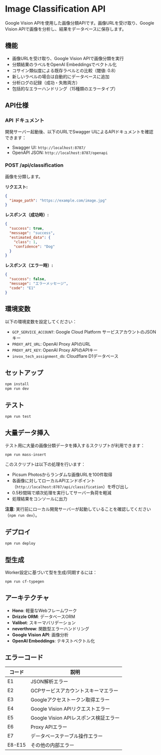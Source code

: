 # Image Classification API

Google Vision APIを使用した画像分類APIです。画像URLを受け取り、Google Vision APIで画像を分析し、結果をデータベースに保存します。

## 機能

- 画像URLを受け取り、Google Vision APIで画像分類を実行
- 分類結果のラベルをOpenAI Embeddingsでベクトル化
- コサイン類似度による既存ラベルとの比較（閾値: 0.8）
- 新しいラベルの場合は自動的にデータベースに追加
- 分析ログの記録（成功・失敗両方）
- 包括的なエラーハンドリング（15種類のエラータイプ）

## API仕様

### API ドキュメント

開発サーバー起動後、以下のURLでSwagger UIによるAPIドキュメントを確認できます：
- Swagger UI: `http://localhost:8787/`
- OpenAPI JSON: `http://localhost:8787/openapi`

### POST /api/classification

画像を分類します。

**リクエスト:**
```json
{
  "image_path": "https://example.com/image.jpg"
}
```

**レスポンス（成功時）:**
```json
{
  "success": true,
  "message": "success",
  "estimated_data": {
    "class": 1,
    "confidence": "Dog"
  }
}
```

**レスポンス（エラー時）:**
```json
{
  "success": false,
  "message": "エラーメッセージ",
  "code": "E1"
}
```

## 環境変数

以下の環境変数を設定してください：

- `GCP_SERVICE_ACCOUNT`: Google Cloud Platform サービスアカウントのJSONキー
- `PROXY_API_URL`: OpenAI Proxy APIのURL
- `PROXY_API_KEY`: OpenAI Proxy APIのAPIキー
- `invox_tech_assignment_db`: Cloudflare D1データベース

## セットアップ

```bash
npm install
npm run dev
```

## テスト

```bash
npm run test
```

## 大量データ挿入

テスト用に大量の画像分類データを挿入するスクリプトが利用できます：

```bash
npm run mass-insert
```

このスクリプトは以下の処理を行います：
- Picsum Photosからランダムな画像URLを100件取得
- 各画像に対してローカルAPIエンドポイント（`http://localhost:8787/api/classification`）を呼び出し
- 0.5秒間隔で順次処理を実行してサーバー負荷を軽減
- 処理結果をコンソールに出力

**注意**: 実行前にローカル開発サーバーが起動していることを確認してください（`npm run dev`）。

## デプロイ

```bash
npm run deploy
```

## 型生成

Worker設定に基づいて型を生成/同期するには：

```bash
npm run cf-typegen
```

## アーキテクチャ

- **Hono**: 軽量なWebフレームワーク
- **Drizzle ORM**: データベースORM
- **Valibot**: スキーマバリデーション
- **neverthrow**: 関数型エラーハンドリング
- **Google Vision API**: 画像分析
- **OpenAI Embeddings**: テキストベクトル化

## エラーコード

| コード | 説明 |
|--------|------|
| E1 | JSON解析エラー |
| E2 | GCPサービスアカウントスキーマエラー |
| E3 | Googleアクセストークン取得エラー |
| E4 | Google Vision APIリクエストエラー |
| E5 | Google Vision APIレスポンス検証エラー |
| E6 | Proxy APIエラー |
| E7 | データベーステーブル操作エラー |
| E8-E15 | その他の内部エラー |
